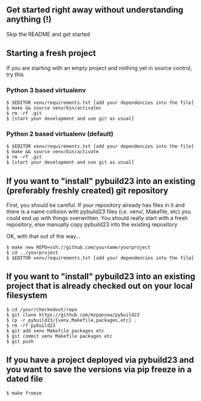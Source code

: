 ## Get started right away without understanding anything (!)

Skip the README and get started

## Starting a fresh project

If you are starting with an empty project and nothing yet in source control, try this

### Python 3 based virtualenv

```
$ $EDITOR venv/requirements.txt [add your dependencies into the file]
$ make && source venv/bin/activatec
$ rm -rf .git
$ [start your development and use git as usual]
```


### Python 2 based virtualenv (default)

```
$ $EDITOR venv/requirements.txt [add your dependencies into the file]
$ make && source venv/bin/activate
$ rm -rf .git
$ [start your development and use git as usual]
```

## If you want to "install" pybuild23 into an existing (preferably freshly created) git repository

First, you should be careful. If your repository already has files in it and there is a name collision with pybuild23 files (i.e. venv/, Makefile, etc) you could end up with things overwritten. You should really start with a fresh repository, else manually copy pybuild23 into the existing repository

OK, with that out of the way...

```
$ make new REPO=ssh://github.com/yourname/yourproject
$ cd ../yourproject
$ $EDITOR venv/requirements.txt [add your dependencies into the file]
```

## If you want to "install" pybuild23 into an existing project that is already checked out on your local filesystem

```
$ cd /your/checkedout/repo
$ git clone https://github.com/mzpqnxow/pybuild23
$ cp -r pybuild23/{venv,Makefile,packages,etc} .
$ rm -rf pybuild23
$ git add venv Makefile packages etc
$ git commit venv Makefile packages etc
$ git push
``` 

## If you have a project deployed via pybuild23 and you want to save the versions via pip freeze in a dated file

```
$ make freeze
```